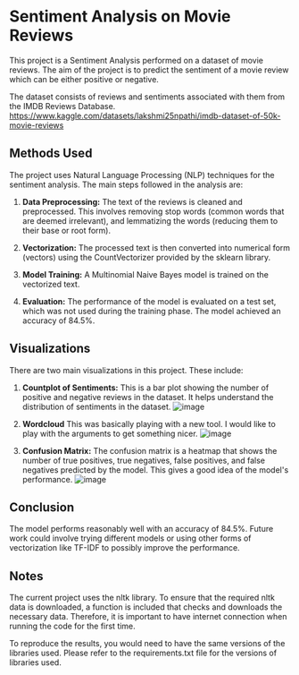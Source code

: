 # Sentiment Analysis on Movie Reviews

This project is a Sentiment Analysis performed on a dataset of movie reviews. The aim of the project is to predict the sentiment of a movie review which can be either positive or negative. 

The dataset consists of reviews and sentiments associated with them from the IMDB Reviews Database.  https://www.kaggle.com/datasets/lakshmi25npathi/imdb-dataset-of-50k-movie-reviews 

## Methods Used

The project uses Natural Language Processing (NLP) techniques for the sentiment analysis. The main steps followed in the analysis are:

1. **Data Preprocessing:** The text of the reviews is cleaned and preprocessed. This involves removing stop words (common words that are deemed irrelevant), and lemmatizing the words (reducing them to their base or root form).

2. **Vectorization:** The processed text is then converted into numerical form (vectors) using the CountVectorizer provided by the sklearn library.

3. **Model Training:** A Multinomial Naive Bayes model is trained on the vectorized text. 

4. **Evaluation:** The performance of the model is evaluated on a test set, which was not used during the training phase. The model achieved an accuracy of 84.5%.

## Visualizations

There are two main visualizations in this project. These include:

1. **Countplot of Sentiments:** This is a bar plot showing the number of positive and negative reviews in the dataset. It helps understand the distribution of sentiments in the dataset.
   ![image](https://github.com/Luke-J-Miller/Showcase/assets/111100132/8f237063-8819-4702-a7e0-3920f7f40b20)

2. **Wordcloud** This was basically playing with a new tool.  I would like to play with the arguments to get something nicer.
![image](https://github.com/Luke-J-Miller/Showcase/assets/111100132/9fa2d56f-1018-4956-ae53-4eae2f552917)

3. **Confusion Matrix:** The confusion matrix is a heatmap that shows the number of true positives, true negatives, false positives, and false negatives predicted by the model. This gives a good idea of the model's performance. 
![image](https://github.com/Luke-J-Miller/Showcase/assets/111100132/fd4a5515-c4c8-43ec-a9c7-0f246cc4d48d)

## Conclusion

The model performs reasonably well with an accuracy of 84.5%. Future work could involve trying different models or using other forms of vectorization like TF-IDF to possibly improve the performance. 

## Notes

The current project uses the nltk library. To ensure that the required nltk data is downloaded, a function is included that checks and downloads the necessary data. Therefore, it is important to have internet connection when running the code for the first time. 

To reproduce the results, you would need to have the same versions of the libraries used. Please refer to the requirements.txt file for the versions of libraries used.

